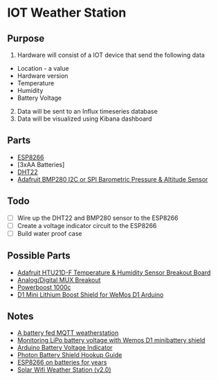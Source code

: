 # IOT Weather Station

## Purpose
1. Hardware will consist of a IOT device that send the following data
 - Location - a value
 - Hardware version
 - Temperature
 - Humidity
 - Battery Voltage
2. Data will be sent to an Influx timeseries database
3. Data will be visualized using Kibana dashboard

## Parts
- [ESP8266](https://learn.adafruit.com/adafruit-huzzah-esp8266-breakout)
- [3xAA Batteries]
- [DHT22](https://www.adafruit.com/product/385)
- [Adafruit BMP280 I2C or SPI Barometric Pressure & Altitude Sensor](https://www.adafruit.com/product/2651?gclid=CjwKCAjwm4rqBRBUEiwAwaWjjF3XTMTRwt6PhmwsGnPRPdA7HlE_gyvQVNLfKLg5y95S2kj3FOktUxoCvwYQAvD_BwE)

## Todo
- [ ] Wire up the DHT22 and BMP280 sensor to the ESP8266
- [ ] Create a voltage indicator circuit to the ESP8266
- [ ] Build water proof case

## Possible Parts
- [Adafruit HTU21D-F Temperature & Humidity Sensor Breakout Board](https://www.adafruit.com/product/1899)
- [Analog/Digital MUX Breakout](https://www.sparkfun.com/products/9056)
- [Powerboost 1000c](https://learn.adafruit.com/adafruit-powerboost-1000c-load-share-usb-charge-boost/pinouts)
- [D1 Mini Lithium Boost Shield for WeMos D1 Arduino](https://www.amazon.com/Makerfocus-Single-Lithium-Battery-Charging/dp/B074FV7BJM/ref=sr_1_2?gclid=Cj0KCQjwvo_qBRDQARIsAE-bsH8OtY69CUQRxRDTsaJO8CTOhgrQSz8vLLMh81Fa9AAYXOIlpDv2OdEaAq5REALw_wcB&hvadid=323418183824&hvdev=c&hvlocphy=9029705&hvnetw=g&hvpos=1t1&hvqmt=b&hvrand=18388238527689985942&hvtargid=kwd-376777921320&hydadcr=18913_9698568&keywords=d1+mini+battery+shield&qid=1564815681&s=gateway&sr=8-2)

## Notes
- [A battery fed MQTT weatherstation](https://arduinodiy.wordpress.com/2018/02/04/a-battery-fed-mqtt-weatherstation/)
- [Monitoring LiPo battery voltage with Wemos D1 minibattery shield](https://arduinodiy.wordpress.com/2016/12/25/monitoring-lipo-battery-voltage-with-wemos-d1-minibattery-shield-and-thingspeak/)
- [Arduino Battery Voltage Indicator](https://www.instructables.com/id/Arduino-Battery-Voltage-Indicator/)
- [Photon Battery Shield Hookup Guide](https://learn.sparkfun.com/tutorials/photon-battery-shield-hookup-guide/all)
- [ESP8266 on batteries for years](https://www.cron.dk/esp8266-on-batteries-for-years-part-1/)
- [Solar Wifi Weather Station (v2.0)](https://www.danilolarizza.com/stazione-meteo-solare-wifi-v2-0/)
